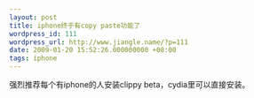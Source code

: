```yaml
---
layout: post
title: iphone终于有copy paste功能了
wordpress_id: 111
wordpress_url: http://www.jiangle.name/?p=111
date: 2009-01-20 15:52:26.000000000 +08:00
tags: iphone
---
```

强烈推荐每个有iphone的人安装clippy beta，cydia里可以直接安装。
